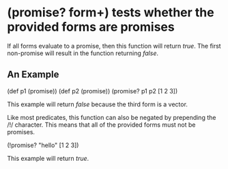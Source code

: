 # (promise? form+) tests whether the provided forms are promises
If all forms evaluate to a promise, then this function will return _true_. The first non-promise will result in the function returning _false_.

## An Example

  (def p1 (promise))
  (def p2 (promise))
  (promise? p1 p2 [1 2 3])

This example will return _false_ because the third form is a vector.

Like most predicates, this function can also be negated by prepending the /!/ character. This means that all of the provided forms must not be promises.

  (!promise? "hello" [1 2 3])

This example will return _true_.
